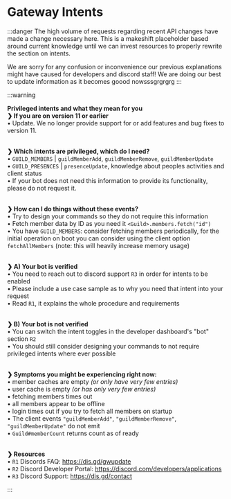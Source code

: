 # Gateway Intents
:::danger
The high volume of requests regarding recent API changes have made a change necessary here. This is a makeshift placeholder based around current knowledge until we can invest resources to properly rewrite the section on intents.

We are sorry for any confusion or inconvenience our previous explanations might have caused for developers and discord staff! We are doing our best to update information as it becomes goood nowsssgrgrgrg
:::

:::warning

**Privileged intents and what they mean for you** </br>
**❯ If you are on version 11 or earlier**  </br>
• Update. We no longer provide support for or add features and bug fixes to version 11.  </br> </br>

**❯ Which intents are privileged, which do I need?**  </br>
• `GUILD_MEMBERS` | `guildMemberAdd`, `guildMemberRemove`, `guildMemberUpdate`  </br>
• `GUILD_PRESENCES` | `presenceUpdate`, knowledge about peoples activities and client status  </br>
• If your bot does not need this information to provide its functionality, please do not request it.  </br> </br>

**❯ How can I do things without these events?**  </br>
• Try to design your commands so they do not require this information  </br>
• Fetch member data by ID as you need it `<Guild>.members.fetch("id")`  </br>
• You have `GUILD_MEMBERS`: consider fetching members periodically, for the initial operation on boot you can consider using the client option `fetchAllMembers` (note: this will heavily increase memory usage)  </br> </br>

**❯ A) Your bot is verified**  </br>
• You need to reach out to discord support `R3` in order for intents to be enabled  </br>
• Please include a use case sample as to why you need that intent into your request  </br>
• Read `R1`, it explains the whole procedure and requirements  </br> </br>

**❯ B) Your bot is not verified**  </br>
• You can switch the intent toggles in the developer dashboard's "bot" section `R2`  </br>
• You should still consider designing your commands to not require privileged intents where ever possible  </br> </br>

**❯ Symptoms you might be experiencing right now:**  </br>
• member caches are empty *(or only have very few entries)*  </br>
• user cache is empty *(or has only very few entries)*  </br>
• fetching members times out  </br>
• all members appear to be offline  </br>
• login times out if you try to fetch all members on startup  </br>
• The client events `"guildMemberAdd"`, `"guildMemberRemove"`, `"guildMemberUpdate"` do not emit  </br>
• `Guild#memberCount` returns count as of ready  </br> </br>

**❯ Resources**  </br> 
• `R1` Discords FAQ: <https://dis.gd/gwupdate>  </br>
• `R2` Discord Developer Portal: <https://discord.com/developers/applications>  </br>
• `R3` Discord Support: <https://dis.gd/contact>

:::

<!--
:::warning
As of October 7th 2020, the privileged intents `GUILD_PRESENCES` and `GUILD_MEMBERS` must be enabled for your bot application in the Developer Portal if you wish to continue receiving them. For bots in 100+ servers, enabling these intents will require verification. 

v12 of the library uses Discord API v6, which does not require intents to be specified when connecting to Discord. Specifying intents will be required when the library moves to API v8 in the next major release.
:::

Gateway Intents were introduced to the library in v12 and allow you to pick which events your bot will receive. Intents are groups of pre-defined events that the discord.js client will conditionally subscribe to. For example, omitting the `DIRECT_MESSAGE_TYPING` intent would prevent the discord.js client from receiving any typing events from direct messages. Intents also enable you to remove unwanted data from polluting your bot's cache, however we can not yet explicitly list which unwanted side effects omitting a certain event may have on the internal workings of the library.

<branch version="11.x">

Intents are not available in version 11, please update to version 12 of the library if you want to use gateway intents in your bot.

</branch>

<branch version="12.x">

## Enabling Intents

You can choose which intents you'd like to receive as client options when instantiating your bot client.

A list of all available gateway intents the library supports can be found at [the discord.js documentation](https://discord.js.org/#/docs/main/stable/class/Intents?scrollTo=s-FLAGS). The events included in the respective intents on the [discord API documentation](https://discord.com/developers/docs/topics/gateway#list-of-intents).

:::tip
`GUILD_PRESENCES` is required in order to receive the initial GuildMember data when your bot connects to Discord. If you do not supply it, your member caches will start empty. `guildMemberUpdate` events will not be processed, regardless of if the `GUILD_MEMBER` partial is enabled, unless the `GuildMember` has been cached by other means such as by sending a message, being mentioned in one, or the `guildMemberAdd` event. Before you disable intents think about what your bot does and how not receiving the listed events might prevent it from doing this. Version 12 of discord.js may not function as expected when specific intents are not provided.
:::

```js
const { Client } = require('discord.js');
const client = new Client({ ws: { intents: ['GUILDS', 'GUILD_MESSAGES'] } });
```

## The Intents bit field wrapper

Discord.js provides a utility structure [`Intents`](https://discord.js.org/#/docs/main/stable/class/Intents) which can be utilized to easily adapt the underlying bit field.

We also provide static fields for all, privileged and non-privileged intents. You can provide these as-is or pass them to the Intents constructor to further modify to your needs.

```js
const { Client, Intents } = require('discord.js');
const client = new Client({ ws: { intents: Intents.ALL } });
```

The other static bits can be accessed likewise via `Intents.PRIVILEGED` and `Intents.NON_PRIVILEGED`.

You can use the `.add()` and `.remove()` methods to add or remove flags to modify the bit field. Since discord.js uses a spread operator for the provided arguments you can provide single flags as well as an array or bit field. To use a set of intents as template you can pass them to the constructor. A few approaches are demonstrated below:

```js
const { Client, Intents } = require('discord.js');
const myIntents = new Intents();
myIntents.add('GUILD_PRESENCES', 'GUILD_MEMBERS');

const client = new Client({ ws: { intents: myIntents } });

// more examples of manipulating the bit field

const otherIntents = new Intents(Intents.NON_PRIVILEGED);
otherIntents.remove(['GUILDS', 'GUILD_MESSAGES']);

const otherIntents2 = new Intents(32509);
otherIntents2.remove(1, 512);
```

If you want to view the built flags you can utilize the `.toArray()`, `.serialize()` and `.missing()`  methods. The first returns an array of flags represented in this bit field, the second an object mapping all possible flag values to a boolean, based on it they are represented in this bit field. The third can be used to view the flags not represented in this bit field (you use it by passing a bit field of specific intents to check against).

## Privileged Intents

Discord defines some intents as "privileged" due to the sensitive nature of the data sent through the affected events.
At the time of writing this article privileged intents are `GUILD_PRESENCES` and `GUILD_MEMBERS`

You can enable privileged gateway intents in the [Discord Developer Portal](https://discord.com/developers/applications) under "Privileged Gateway Intents" in the "Bot" section.

Note that access to these special intents needs to be requested during the [verification process](https://support.discord.com/hc/en-us/articles/360040720412) discord requires for bots in 100 or more guilds.

Should you receive an error prefixed with `[DISALLOWED_INTENTS]` please review your settings for all privileged intents you use. The official documentation for this topic can be found on the [discord API documentation](https://discord.com/developers/docs/topics/gateway#privileged-intents).

## More on bit fields

Discord permissions are stored in a 53-bit integer and calculated using bitwise operations. If you want to dive deeper into what's happening behind the curtains, check the [Wikipedia](https://en.wikipedia.org/wiki/Bit_field) and [MDN](https://developer.mozilla.org/en-US/docs/Web/JavaScript/Reference/Operators/Bitwise_Operators) articles on the topic.

In discord.js, permission bit fields are represented as either the decimal value of said bit field or its referenced flags. Every position in a permissions bit field represents one of these flags and its state (either referenced `1` or not referenced `0`).

</branch>
-->
